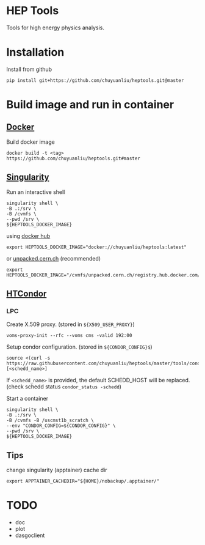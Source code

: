 # HEP Tools
Tools for high energy physics analysis.

# Installation
Install from github

    pip install git+https://github.com/chuyuanliu/heptools.git@master
# Build image and run in container
## [Docker](https://docs.docker.com/get-started/overview/)
Build docker image

    docker build -t <tag> https://github.com/chuyuanliu/heptools.git#master
## [Singularity](https://apptainer.org/docs/user/main/index.html)
Run an interactive shell

    singularity shell \
    -B .:/srv \
    -B /cvmfs \
    --pwd /srv \
    ${HEPTOOLS_DOCKER_IMAGE}
using [docker hub](https://hub.docker.com/repository/docker/chuyuanliu/heptools)

    export HEPTOOLS_DOCKER_IMAGE="docker://chuyuanliu/heptools:latest"
or [unpacked.cern.ch](https://cvmfs.readthedocs.io/en/latest/cpt-containers.html#using-unpacked-cern-ch) (recommended)

    export HEPTOOLS_DOCKER_IMAGE="/cvmfs/unpacked.cern.ch/registry.hub.docker.com/chuyuanliu/heptools:latest"
## [HTCondor](https://htcondor.readthedocs.io/en/latest/)
### LPC
Create X.509 proxy. (stored in `${X509_USER_PROXY}`)

    voms-proxy-init --rfc --voms cms -valid 192:00

Setup condor configuration. (stored in `${CONDOR_CONFIG}$`)

    source <(curl -s https://raw.githubusercontent.com/chuyuanliu/heptools/master/tools/condor_config_lpc.sh) [<schedd_name>]
If `<schedd_name>` is provided, the default SCHEDD_HOST will be replaced. (check schedd status `condor_status -schedd`)

Start a container

    singularity shell \
    -B .:/srv \
    -B /cvmfs -B /uscmst1b_scratch \
    --env "CONDOR_CONFIG=${CONDOR_CONFIG}" \
    --pwd /srv \
    ${HEPTOOLS_DOCKER_IMAGE}

## Tips
change singularity (apptainer) cache dir

    export APPTAINER_CACHEDIR="${HOME}/nobackup/.apptainer/"

# TODO
- doc
- plot
- dasgoclient